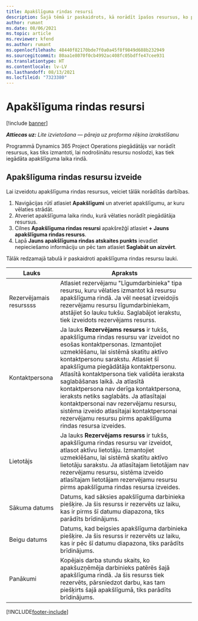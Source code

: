 ```yaml
---
title: Apakšlīguma rindas resursi
description: Šajā tēmā ir paskaidrots, kā norādīt īpašos resursus, ko piegādātājs nodrošina konkrētai apakšlīguma laika rindai.
author: rumant
ms.date: 08/06/2021
ms.topic: article
ms.reviewer: kfend
ms.author: rumant
ms.openlocfilehash: 48440f82170bde7f0a0a45f8f9849d688b232949
ms.sourcegitcommit: 80aa1e8070f0cb4992ac408fc05bdffe47cee931
ms.translationtype: HT
ms.contentlocale: lv-LV
ms.lasthandoff: 08/13/2021
ms.locfileid: "7323380"
---
```

# <a name="subcontract-line-resources"></a>Apakšlīguma rindas resursi

[!include [banner](../../includes/dataverse-preview.md)]

_**Attiecas uz:** Lite izvietošana — pāreja uz proforma rēķina izrakstīšanu_

Programmā Dynamics 365 Project Operations piegādātājs var norādīt resursus, kas tiks izmantoti, lai nodrošinātu resursu noslodzi, kas tiek iegādāta apakšlīguma laika rindā.

## <a name="create-subcontract-line-resources"></a>Apakšlīguma rindas resursu izveide

Lai izveidotu apakšlīguma rindas resursus, veiciet tālāk norādītās darbības.

1. Navigācijas rūtī atlasiet **Apakšlīgumi** un atveriet apakšlīgumu, ar kuru vēlaties strādāt.
2. Atveriet apakšlīguma laika rindu, kurā vēlaties norādīt piegādātāja resursus.
3. Cilnes **Apakšlīguma rindas resursi** apakšrežģī atlasiet **+ Jauns apakšlīguma rindas resurss**.
4. Lapā **Jauns apakšlīguma rindas atskaites punkts** ievadiet nepieciešamo informāciju un pēc tam atlasiet **Saglabāt un aizvērt**.

Tālāk redzamajā tabulā ir paskaidroti apakšlīguma rindas resursu lauki.

| Lauks |  Apraksts |
| ----- | ------------ |
| Rezervējamais resurssss | Atlasiet rezervējamu "Līgumdarbinieka" tipa resursu, kuru vēlaties izmantot kā resursu apakšlīguma rindā. Ja vēl neesat izveidojis rezervējamu resursu līgumdarbiniekam, atstājiet šo lauku tukšu. Saglabājot ierakstu, tiek izveidots rezervējams resurss.  |
| Kontaktpersona | Ja lauks **Rezervējams resurss** ir tukšs, apakšlīguma rindas resursu var izveidot no esošas kontaktpersonas. Izmantojiet uzmeklēšanu, lai sistēmā skatītu aktīvo kontaktpersonu sarakstu. Atlasiet šī apakšlīguma piegādātāja kontaktpersonu. Atlasītā kontaktpersona tiek validēta ieraksta saglabāšanas laikā. Ja atlasītā kontaktpersona nav derīga kontaktpersona, ieraksts netiks saglabāts. Ja atlasītajai kontaktpersonai nav rezervējamu resursu, sistēma izveido atlasītajai kontaktpersonai rezervējamu resursu pirms apakšlīguma rindas resursa izveides. |
| Lietotājs | Ja lauks **Rezervējams resurss** ir tukšs, apakšlīguma rindas resursu var izveidot, atlasot aktīvu lietotāju. Izmantojiet uzmeklēšanu, lai sistēmā skatītu aktīvo lietotāju sarakstu. Ja atlasītajam lietotājam nav rezervējamu resursu, sistēma izveido atlasītajam lietotājam rezervējamu resursu pirms apakšlīguma rindas resursa izveides. |
| Sākuma datums | Datums, kad sāksies apakšlīguma darbinieka piešķire. Ja šis resurss ir rezervēts uz laiku, kas ir pirms šī datumu diapazona, tiks parādīts brīdinājums. |
| Beigu datums | Datums, kad beigsies apakšlīguma darbinieka piešķire. Ja šis resurss ir rezervēts uz laiku, kas ir pēc šī datumu diapazona, tiks parādīts brīdinājums. |
| Panākumi | Kopējais darba stundu skaits, ko apakšuzņēmēja darbinieks patērēs šajā apakšlīguma rindā. Ja šis resurss tiek rezervēts, pārsniedzot darbu, kas tam piešķirts šajā apakšlīgumā, tiks parādīts brīdinājums. |


[!INCLUDE[footer-include](../../includes/footer-banner.md)]
